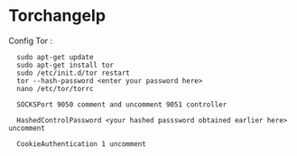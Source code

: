# TorchangeIp
Config Tor :

      sudo apt-get update
      sudo apt-get install tor
      sudo /etc/init.d/tor restart
      tor --hash-password <enter your password here>
      nano /etc/tor/torrc
  
      SOCKSPort 9050 comment and uncomment 9051 controller
      
      HashedControlPassword <your hashed passsword obtained earlier here>  uncomment
      
      CookieAuthentication 1 uncomment

